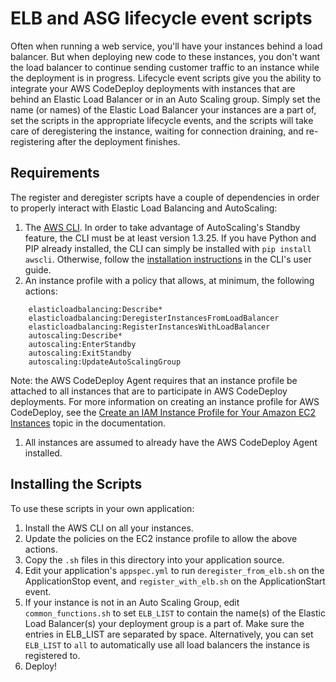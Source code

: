 # ELB and ASG lifecycle event scripts

Often when running a web service, you'll have your instances behind a load balancer. But when
deploying new code to these instances, you don't want the load balancer to continue sending customer
traffic to an instance while the deployment is in progress. Lifecycle event scripts give you the
ability to integrate your AWS CodeDeploy deployments with instances that are behind an Elastic Load
Balancer or in an Auto Scaling group. Simply set the name (or names) of the Elastic Load Balancer
your instances are a part of, set the scripts in the appropriate lifecycle events, and the scripts
will take care of deregistering the instance, waiting for connection draining, and re-registering
after the deployment finishes.

## Requirements

The register and deregister scripts have a couple of dependencies in order to properly interact with
Elastic Load Balancing and AutoScaling:

1. The [AWS CLI](http://aws.amazon.com/cli/). In order to take advantage of
AutoScaling's Standby feature, the CLI must be at least version 1.3.25. If you
have Python and PIP already installed, the CLI can simply be installed with `pip
install awscli`. Otherwise, follow the [installation instructions](http://docs.aws.amazon.com/cli/latest/userguide/installing.html)
in the CLI's user guide.
1. An instance profile with a policy that allows, at minimum, the following actions:

```
    elasticloadbalancing:Describe*
    elasticloadbalancing:DeregisterInstancesFromLoadBalancer
    elasticloadbalancing:RegisterInstancesWithLoadBalancer
    autoscaling:Describe*
    autoscaling:EnterStandby
    autoscaling:ExitStandby
    autoscaling:UpdateAutoScalingGroup
```

Note: the AWS CodeDeploy Agent requires that an instance profile be attached to all instances that
are to participate in AWS CodeDeploy deployments. For more information on creating an instance
profile for AWS CodeDeploy, see the [Create an IAM Instance Profile for Your Amazon EC2 Instances]()
topic in the documentation.
1. All instances are assumed to already have the AWS CodeDeploy Agent installed.

## Installing the Scripts

To use these scripts in your own application:

1. Install the AWS CLI on all your instances.
1. Update the policies on the EC2 instance profile to allow the above actions.
1. Copy the `.sh` files in this directory into your application source.
1. Edit your application's `appspec.yml` to run `deregister_from_elb.sh` on the ApplicationStop event,
and `register_with_elb.sh` on the ApplicationStart event.
1. If your instance is not  in an Auto Scaling Group,
edit `common_functions.sh` to set `ELB_LIST` to contain the name(s) of the Elastic Load
Balancer(s) your deployment group is a part of. Make sure the entries in ELB_LIST are separated by space.
Alternatively, you can set `ELB_LIST` to `all` to automatically use all load balancers the instance is
registered to.
1. Deploy!

